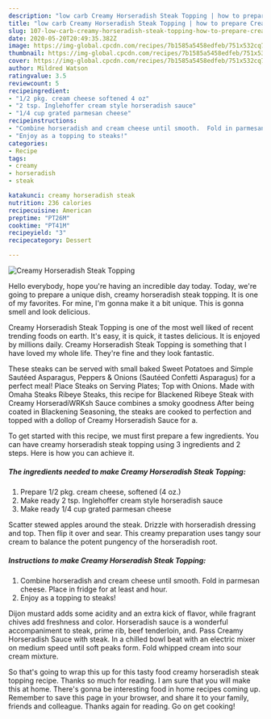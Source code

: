 ```yaml
---
description: "low carb Creamy Horseradish Steak Topping | how to prepare Creamy Horseradish Steak Topping"
title: "low carb Creamy Horseradish Steak Topping | how to prepare Creamy Horseradish Steak Topping"
slug: 107-low-carb-creamy-horseradish-steak-topping-how-to-prepare-creamy-horseradish-steak-topping
date: 2020-05-20T20:49:35.382Z
image: https://img-global.cpcdn.com/recipes/7b1585a5458edfeb/751x532cq70/creamy-horseradish-steak-topping-recipe-main-photo.jpg
thumbnail: https://img-global.cpcdn.com/recipes/7b1585a5458edfeb/751x532cq70/creamy-horseradish-steak-topping-recipe-main-photo.jpg
cover: https://img-global.cpcdn.com/recipes/7b1585a5458edfeb/751x532cq70/creamy-horseradish-steak-topping-recipe-main-photo.jpg
author: Mildred Watson
ratingvalue: 3.5
reviewcount: 5
recipeingredient:
- "1/2 pkg. cream cheese softened 4 oz"
- "2 tsp. Inglehoffer cream style horseradish sauce"
- "1/4 cup grated parmesan cheese"
recipeinstructions:
- "Combine horseradish and cream cheese until smooth.  Fold in parmesan cheese.  Place in fridge for at least and hour."
- "Enjoy as a topping to steaks!"
categories:
- Recipe
tags:
- creamy
- horseradish
- steak

katakunci: creamy horseradish steak 
nutrition: 236 calories
recipecuisine: American
preptime: "PT26M"
cooktime: "PT41M"
recipeyield: "3"
recipecategory: Dessert

---
```



![Creamy Horseradish Steak Topping](https://img-global.cpcdn.com/recipes/7b1585a5458edfeb/751x532cq70/creamy-horseradish-steak-topping-recipe-main-photo.jpg)

Hello everybody, hope you're having an incredible day today. Today, we're going to prepare a unique dish, creamy horseradish steak topping. It is one of my favorites. For mine, I'm gonna make it a bit unique. This is gonna smell and look delicious.

Creamy Horseradish Steak Topping is one of the most well liked of recent trending foods on earth. It's easy, it is quick, it tastes delicious. It is enjoyed by millions daily. Creamy Horseradish Steak Topping is something that I have loved my whole life. They're fine and they look fantastic.

These steaks can be served with small baked Sweet Potatoes and Simple Sautéed Asparagus, Peppers &amp; Onions (Sautéed Confetti Asparagus) for a perfect meal! Place Steaks on Serving Plates; Top with Onions. Made with Omaha Steaks Ribeye Steaks, this recipe for Blackened Ribeye Steak with Creamy HorseradiWRKsh Sauce combines a smoky goodness After being coated in Blackening Seasoning, the steaks are cooked to perfection and topped with a dollop of Creamy Horseradish Sauce for a.


To get started with this recipe, we must first prepare a few ingredients. You can have creamy horseradish steak topping using 3 ingredients and 2 steps. Here is how you can achieve it.

<!--inarticleads1-->

##### The ingredients needed to make Creamy Horseradish Steak Topping:

1. Prepare 1/2 pkg. cream cheese, softened (4 oz.)
1. Make ready 2 tsp. Inglehoffer cream style horseradish sauce
1. Make ready 1/4 cup grated parmesan cheese


Scatter stewed apples around the steak. Drizzle with horseradish dressing and top. Then flip it over and sear. This creamy preparation uses tangy sour cream to balance the potent pungency of the horseradish root. 

<!--inarticleads2-->

##### Instructions to make Creamy Horseradish Steak Topping:

1. Combine horseradish and cream cheese until smooth.  Fold in parmesan cheese.  Place in fridge for at least and hour.
1. Enjoy as a topping to steaks!


Dijon mustard adds some acidity and an extra kick of flavor, while fragrant chives add freshness and color. Horseradish sauce is a wonderful accompaniment to steak, prime rib, beef tenderloin, and. Pass Creamy Horseradish Sauce with steak. In a chilled bowl beat with an electric mixer on medium speed until soft peaks form. Fold whipped cream into sour cream mixture. 

So that's going to wrap this up for this tasty food creamy horseradish steak topping recipe. Thanks so much for reading. I am sure that you will make this at home. There's gonna be interesting food in home recipes coming up. Remember to save this page in your browser, and share it to your family, friends and colleague. Thanks again for reading. Go on get cooking!
